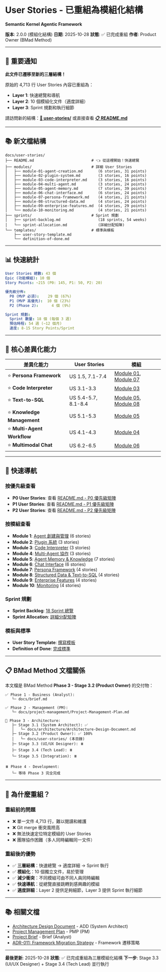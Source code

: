 # User Stories - 已重組為模組化結構

**Semantic Kernel Agentic Framework**

**版本**: 2.0.0 (模組化結構)
**日期**: 2025-10-28
**狀態**: ✅ 已完成重組
**作者**: Product Owner (BMad Method)

---

## 🔔 重要通知

**此文件已遷移至新的三層結構！**

原始的 4,713 行 User Stories 內容已重組為：
- **Layer 1**: 快速總覽和導航
- **Layer 2**: 10 個模組化文件（適度詳細）
- **Layer 3**: Sprint 規劃和執行細節

請訪問新的結構：**[📂 user-stories/](./user-stories/)** 或直接查看 **[📋 README.md](./user-stories/README.md)**

---

## 📚 新文檔結構

```
docs/user-stories/
├── README.md                          # 👈 從這裡開始！快速總覽
├── modules/                           # 詳細 User Stories
│   ├── module-01-agent-creation.md       (6 stories, 31 points)
│   ├── module-02-plugin-system.md        (3 stories, 16 points)
│   ├── module-03-code-interpreter.md     (3 stories, 16 points)
│   ├── module-04-multi-agent.md          (3 stories, 24 points)
│   ├── module-05-agent-memory.md         (7 stories, 39 points)
│   ├── module-06-chat-interface.md       (6 stories, 24 points)
│   ├── module-07-persona-framework.md    (4 stories, 21 points)
│   ├── module-08-structured-data.md      (4 stories, 24 points)
│   ├── module-09-enterprise-features.md  (4 stories, 29 points)
│   └── module-10-monitoring.md           (4 stories, 21 points)
├── sprints/                           # Sprint 規劃
│   ├── sprint-backlog.md                 (18 sprints, 54 weeks)
│   └── sprint-allocation.md              (詳細分配矩陣)
└── templates/                         # 標準與模板
    ├── user-story-template.md
    └── definition-of-done.md
```

---

## 📊 快速統計

```yaml
User Stories 總數: 43 個
Epic (功能模組): 10 個
Story Points: ~215 (P0: 145, P1: 50, P2: 20)

優先級分佈:
  P0 (MVP 必須):    29 個 (67%)
  P1 (MVP 高優先):  10 個 (23%)
  P2 (Phase 2):      4 個 (9%)

Sprint 規劃:
  Sprint 數量: 18 個 (每個 3 週)
  預估時程: 54 週 (~12 個月)
  速度: 8-15 Story Points/Sprint
```

---

## 🎯 核心差異化能力

| 差異化能力 | User Stories | 模組 |
|-----------|-------------|------|
| ⭐ **Persona Framework** | US 1.5, 7.1-7.4 | [Module 01](./user-stories/modules/module-01-agent-creation.md), [Module 07](./user-stories/modules/module-07-persona-framework.md) |
| ⭐ **Code Interpreter** | US 3.1-3.3 | [Module 03](./user-stories/modules/module-03-code-interpreter.md) |
| ⭐ **Text-to-SQL** | US 5.4-5.7, 8.1-8.4 | [Module 05](./user-stories/modules/module-05-agent-memory.md), [Module 08](./user-stories/modules/module-08-structured-data.md) |
| ⭐ **Knowledge Management** | US 5.1-5.3 | [Module 05](./user-stories/modules/module-05-agent-memory.md) |
| ⭐ **Multi-Agent Workflow** | US 4.1-4.3 | [Module 04](./user-stories/modules/module-04-multi-agent.md) |
| ⭐ **Multimodal Chat** | US 6.2-6.5 | [Module 06](./user-stories/modules/module-06-chat-interface.md) |

---

## 🚀 快速導航

### 按優先級查看
- **P0 User Stories**: 查看 [README.md - P0 優先級矩陣](./user-stories/README.md#p0-優先級矩陣)
- **P1 User Stories**: 查看 [README.md - P1 優先級矩陣](./user-stories/README.md#p1-優先級矩陣)
- **P2 User Stories**: 查看 [README.md - P2 優先級矩陣](./user-stories/README.md#p2-優先級矩陣)

### 按模組查看
- **Module 1**: [Agent 創建與管理](./user-stories/modules/module-01-agent-creation.md) (6 stories)
- **Module 2**: [Plugin 系統](./user-stories/modules/module-02-plugin-system.md) (3 stories)
- **Module 3**: [Code Interpreter](./user-stories/modules/module-03-code-interpreter.md) (3 stories)
- **Module 4**: [Multi-Agent 協作](./user-stories/modules/module-04-multi-agent.md) (3 stories)
- **Module 5**: [Agent Memory & Knowledge](./user-stories/modules/module-05-agent-memory.md) (7 stories)
- **Module 6**: [Chat Interface](./user-stories/modules/module-06-chat-interface.md) (6 stories)
- **Module 7**: [Persona Framework](./user-stories/modules/module-07-persona-framework.md) (4 stories)
- **Module 8**: [Structured Data & Text-to-SQL](./user-stories/modules/module-08-structured-data.md) (4 stories)
- **Module 9**: [Enterprise Features](./user-stories/modules/module-09-enterprise-features.md) (4 stories)
- **Module 10**: [Monitoring](./user-stories/modules/module-10-monitoring.md) (4 stories)

### Sprint 規劃
- **Sprint Backlog**: [18 Sprint 總覽](./user-stories/sprints/sprint-backlog.md)
- **Sprint Allocation**: [詳細分配矩陣](./user-stories/sprints/sprint-allocation.md)

### 模板與標準
- **User Story Template**: [撰寫模板](./user-stories/templates/user-story-template.md)
- **Definition of Done**: [完成標準](./user-stories/templates/definition-of-done.md)

---

## 📋 BMad Method 文檔關係

本文檔是 BMad Method **Phase 3 - Stage 3.2 (Product Owner)** 的交付物：

```
✅ Phase 1 - Business (Analyst):
   └─ docs/brief.md

✅ Phase 2 - Management (PM):
   └─ docs/project-management/Project-Management-Plan.md

🔄 Phase 3 - Architecture:
   ├─ Stage 3.1 (System Architect): ✅
   │   └─ docs/architecture/Architecture-Design-Document.md
   ├─ Stage 3.2 (Product Owner): ✅ 100%
   │   └─ docs/user-stories/ (本目錄)
   ├─ Stage 3.3 (UI/UX Designer): ⏸️
   ├─ Stage 3.4 (Tech Lead): ⏸️
   └─ Stage 3.5 (Integration): ⏸️

⏸️ Phase 4 - Development:
   └─ 等待 Phase 3 完全完成
```

---

## 🔄 為什麼重組？

### 重組前的問題
- ❌ 單一文件 4,713 行，難以閱讀和維護
- ❌ Git merge 衝突風險高
- ❌ 無法快速定位特定模組的 User Stories
- ❌ 團隊協作困難（多人同時編輯同一文件）

### 重組後的優勢
- ✅ **三層結構**：快速總覽 → 適度詳細 → Sprint 執行
- ✅ **模組化**：10 個獨立文件，易於管理
- ✅ **減少衝突**：不同模組可由不同人員同時編輯
- ✅ **快速導航**：從總覽直接跳轉到感興趣的模組
- ✅ **適度詳細**：Layer 2 提供足夠細節，Layer 3 提供 Sprint 執行細節

---

## 📚 相關文檔

- [Architecture Design Document](./architecture/Architecture-Design-Document.md) - ADD (System Architect)
- [Project Management Plan](./project-management/Project-Management-Plan.md) - PMP (PM)
- [Project Brief](./brief.md) - Brief (Analyst)
- [ADR-011: Framework Migration Strategy](./architecture/ADR-011-framework-migration-strategy.md) - Framework 遷移策略

---

**最後更新**: 2025-10-28
**狀態**: ✅ 已完成重組為三層模組化結構
**下一步**: Stage 3.3 (UI/UX Designer) + Stage 3.4 (Tech Lead) 並行執行
